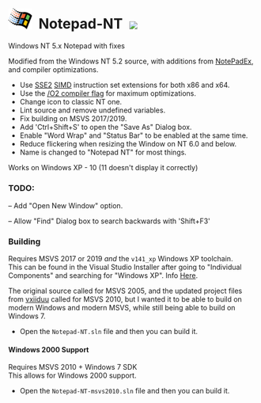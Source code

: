 # <img src="https://github.com/Alex313031/Notepad-NT/blob/main/winnt_flag.svg" width="48">&nbsp; Notepad-NT &nbsp;<img src="https://github.com/Alex313031/Notepad-NT/blob/main/notepad/notepad.ico" width="42">

Windows NT 5.x Notepad with fixes

Modified from the Windows NT 5.2 source, with additions from [NotePadEx](https://github.com/vxiiduu/NotepadEx), and compiler optimizations.

 - Use [SSE2](https://en.wikipedia.org/wiki/SSE2) [SIMD](https://en.wikipedia.org/wiki/Single_instruction,_multiple_data)
   instruction set extensions for both x86 and x64.
 - Use the [/O2 compiler flag](https://learn.microsoft.com/en-us/cpp/build/reference/o1-o2-minimize-size-maximize-speed)
   for maximum optimizations.
 - Change icon to classic NT one.
 - Lint source and remove undefined variables.
 - Fix building on MSVS 2017/2019.
 - Add 'Ctrl+Shift+S' to open the "Save As" Dialog box.
 - Enable "Word Wrap" and "Status Bar" to be enabled at the same time.
 - Reduce flickering when resizing the Window on NT 6.0 and below.
 - Name is changed to "Notepad NT" for most things.

Works on Windows XP - 10 (11 doesn't display it correctly)

### TODO:

 &ndash; Add "Open New Window" option.

 &ndash; Allow "Find" Dialog box to search backwards with 'Shift+F3'

### Building

Requires MSVS 2017 or 2019 *and* the `v141_xp` Windows XP toolchain.  
This can be found in the Visual Studio Installer after going to "Individual Components" and searching for "Windows XP". 
Info [Here](https://learn.microsoft.com/en-us/cpp/build/configuring-programs-for-windows-xp#install-the-windows-xp-platform-toolset).

The original source called for MSVS 2005, and the updated project files from [vxiiduu](https://github.com/vxiiduu) 
called for MSVS 2010, but I wanted it to be able to build on modern Windows and modern MSVS, 
while still being able to build on Windows 7.

 - Open the `Notepad-NT.sln` file and then you can build it.

#### Windows 2000 Support

Requires MSVS 2010 + Windows 7 SDK  
This allows for Windows 2000 support.

 - Open the `Notepad-NT-msvs2010.sln` file and then you can build it.
